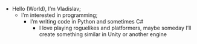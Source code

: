   - Hello (World), I’m Vladislav;
     - I’m interested in programming;
       - I’m writing code in Python and sometimes C#
          - I love playing roguelikes and platformers, maybe someday I’ll create something similar in Unity or another engine

